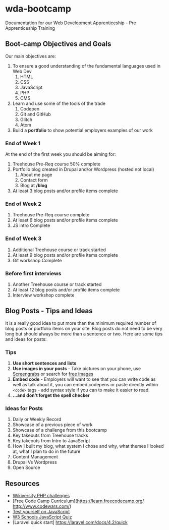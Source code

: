 # wda-bootcamp
Documentation for our Web Development Apprenticeship - Pre Apprenticeship Training

## Boot-camp Objectives and Goals

Our main objectives are:
1. To ensure a good understanding of the fundamental languages used in Web Dev
    1. HTML
    1. CSS
    1. JavaScript
    1. PHP
    1. CMS
1. Learn and use some of the tools of the trade
    1. Codepen
    1. Git and GitHub
    1. Glitch
    1. Atom
1. Build a **portfolio** to show potential employers examples of our work 

### End of Week 1
At the end of the first week you should be aiming for:
1. Treehouse Pre-Req course 50% complete
1. Portfolio blog created in Drupal and/or Wordpress (hosted not local)
    1. About me page
    1. Contact form
    1. Blog at **/blog**
1. At least 3 blog posts and/or profile items complete

### End of Week 2

1. Treehouse Pre-Req course complete
1. At least 6 blog posts and/or profile items complete
1. JS intro Complete

### End of Week 3
1. Additional Treehouse course or track started
1. At least 9 blog posts and/or profile items complete
1. Git workshop Complete

### Before first interviews
1. Another Treehouse course or track started
1. At least 12 blog posts and/or profile items complete
1. Interview workshop complete


## Blog Posts - Tips and Ideas
It is a really good idea to put more than the minimum required number of blog posts or portfolio items on your site. Blog posts do not need to be very long but should always be more than a sentence or two. Here are some tips and ideas for posts:

### Tips
1. **Use short sentences and lists**
1. **Use images in your posts** - Take pictures on your phone, use  [Screengrabs](https://chrome.google.com/webstore/detail/awesome-screenshot-minus/bnophbnknjcjnbadhhkciahanapffepm?hl=en) or search for [free images](https://medium.com/@dustin/stock-photos-that-dont-suck-62ae4bcbe01b)
1. **Embed code** - Employers will want to see that you can write code as well as talk about it, you can embed codepens or paste directly within `<code>` tags - add syntax style if you can to make it easier to read.
1. **...and don't forget the spell checker**

### Ideas for Posts
1. Daily or Weekly  Record
1. Showcase of a previous piece of work
1. Showcase of a challenge from this bootcamp
1. Key takeouts from Treehouse tracks
1. Key takeouts from Intro to JavaScript
1. How I built my blog, what system I chose and why, what themes I looked at, what I plan to do in the future
1. Content Management
1. Drupal Vs Wordpress
1. Open Source

## Resources

* [Wikiversity PHP challenges](https://en.wikiversity.org/wiki/Web_Design/PHP_challenges)
* [Free Code Camp Curriculum](https://learn.freecodecamp.org/
http://www.codewars.com/)
* [Test yourself on JavaScript](http://jonathannicol.com/blog/2012/04/15/test-your-javascript-skills-with-js-assessment/ )
* [W3 Schools JavaScript Quiz](https://www.w3schools.com/js/js_quiz.asp)
* [Laravel quick start] https://laravel.com/docs/4.2/quick
